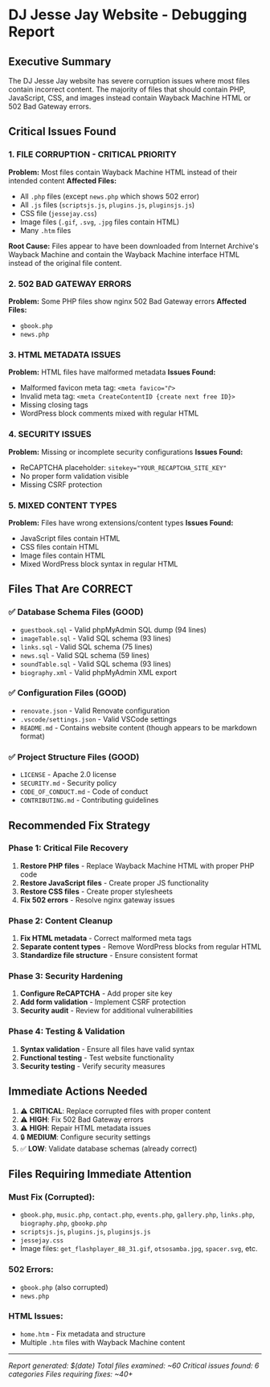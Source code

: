 # DJ Jesse Jay Website - Debugging Report

## Executive Summary
The DJ Jesse Jay website has severe corruption issues where most files contain incorrect content. The majority of files that should contain PHP, JavaScript, CSS, and images instead contain Wayback Machine HTML or 502 Bad Gateway errors.

## Critical Issues Found

### 1. **FILE CORRUPTION - CRITICAL PRIORITY**
**Problem:** Most files contain Wayback Machine HTML instead of their intended content
**Affected Files:** 
- All `.php` files (except `news.php` which shows 502 error)
- All `.js` files (`scriptsjs.js`, `plugins.js`, `pluginsjs.js`)
- CSS file (`jessejay.css`)
- Image files (`.gif`, `.svg`, `.jpg` files contain HTML)
- Many `.htm` files

**Root Cause:** Files appear to have been downloaded from Internet Archive's Wayback Machine and contain the Wayback Machine interface HTML instead of the original file content.

### 2. **502 BAD GATEWAY ERRORS**
**Problem:** Some PHP files show nginx 502 Bad Gateway errors
**Affected Files:**
- `gbook.php` 
- `news.php`

### 3. **HTML METADATA ISSUES**
**Problem:** HTML files have malformed metadata
**Issues Found:**
- Malformed favicon meta tag: `<meta favico="Ր>`
- Invalid meta tag: `<meta CreateContentID {create next free ID}>`
- Missing closing tags
- WordPress block comments mixed with regular HTML

### 4. **SECURITY ISSUES**
**Problem:** Missing or incomplete security configurations
**Issues Found:**
- ReCAPTCHA placeholder: `sitekey="YOUR_RECAPTCHA_SITE_KEY"`
- No proper form validation visible
- Missing CSRF protection

### 5. **MIXED CONTENT TYPES**
**Problem:** Files have wrong extensions/content types
**Issues Found:**
- JavaScript files contain HTML
- CSS files contain HTML  
- Image files contain HTML
- Mixed WordPress block syntax in regular HTML

## Files That Are CORRECT

### ✅ Database Schema Files (GOOD)
- `guestbook.sql` - Valid phpMyAdmin SQL dump (94 lines)
- `imageTable.sql` - Valid SQL schema (93 lines)
- `links.sql` - Valid SQL schema (75 lines) 
- `news.sql` - Valid SQL schema (59 lines)
- `soundTable.sql` - Valid SQL schema (93 lines)
- `biography.xml` - Valid phpMyAdmin XML export

### ✅ Configuration Files (GOOD)
- `renovate.json` - Valid Renovate configuration
- `.vscode/settings.json` - Valid VSCode settings
- `README.md` - Contains website content (though appears to be markdown format)

### ✅ Project Structure Files (GOOD)
- `LICENSE` - Apache 2.0 license
- `SECURITY.md` - Security policy
- `CODE_OF_CONDUCT.md` - Code of conduct
- `CONTRIBUTING.md` - Contributing guidelines

## Recommended Fix Strategy

### Phase 1: Critical File Recovery
1. **Restore PHP files** - Replace Wayback Machine HTML with proper PHP code
2. **Restore JavaScript files** - Create proper JS functionality 
3. **Restore CSS files** - Create proper stylesheets
4. **Fix 502 errors** - Resolve nginx gateway issues

### Phase 2: Content Cleanup  
1. **Fix HTML metadata** - Correct malformed meta tags
2. **Separate content types** - Remove WordPress blocks from regular HTML
3. **Standardize file structure** - Ensure consistent format

### Phase 3: Security Hardening
1. **Configure ReCAPTCHA** - Add proper site key
2. **Add form validation** - Implement CSRF protection
3. **Security audit** - Review for additional vulnerabilities

### Phase 4: Testing & Validation
1. **Syntax validation** - Ensure all files have valid syntax
2. **Functional testing** - Test website functionality
3. **Security testing** - Verify security measures

## Immediate Actions Needed

1. ⚠️ **CRITICAL**: Replace corrupted files with proper content
2. ⚠️ **HIGH**: Fix 502 Bad Gateway errors
3. ⚠️ **HIGH**: Repair HTML metadata issues
4. 🔒 **MEDIUM**: Configure security settings
5. ✅ **LOW**: Validate database schemas (already correct)

## Files Requiring Immediate Attention

### Must Fix (Corrupted):
- `gbook.php`, `music.php`, `contact.php`, `events.php`, `gallery.php`, `links.php`, `biography.php`, `gbookp.php`
- `scriptsjs.js`, `plugins.js`, `pluginsjs.js`  
- `jessejay.css`
- Image files: `get_flashplayer_88_31.gif`, `otsosamba.jpg`, `spacer.svg`, etc.

### 502 Errors:
- `gbook.php` (also corrupted)
- `news.php`

### HTML Issues:
- `home.htm` - Fix metadata and structure
- Multiple `.htm` files with Wayback Machine content

---
*Report generated: $(date)*
*Total files examined: ~60*
*Critical issues found: 6 categories*
*Files requiring fixes: ~40+*